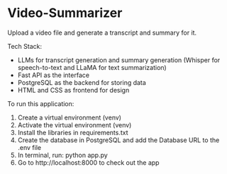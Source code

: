 # Video-Summarizer

Upload a video file and generate a transcript and summary for it.

Tech Stack:
- LLMs for transcript generation and summary generation (Whisper for speech-to-text and LLaMA for text summarization)
- Fast API as the interface
- PostgreSQL as the backend for storing data
- HTML and CSS as frontend for design

To run this application:

1. Create a virtual environment (venv)
2. Activate the virtual environment (venv)
3. Install the libraries in requirements.txt
4. Create the database in PostgreSQL and add the Database URL to the .env file
5. In terminal, run: python app.py
6. Go to http://localhost:8000 to check out the app
